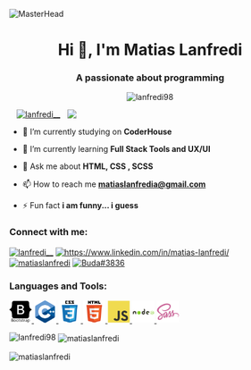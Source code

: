 ![MasterHead](https://camo.githubusercontent.com/48ec00ed4c84e771db4a1db90b56352923a8d644452a32b434d68e97006c9337/68747470733a2f2f63686b736b696c6c732e636f6d2f77702d636f6e74656e742f75706c6f6164732f323032302f30342f504e432d416e696d617465642d42616e6e6572732e676966)

<h1 align="center">Hi 👋, I'm Matias Lanfredi</h1>
<h3 align="center">A passionate about programming</h3>

<p align="center"> <img src="https://komarev.com/ghpvc/?username=matiaslanfredi&label=Profile%20views&color=0e75b6&style=flat" alt="lanfredi98" /> </p>
<img align="right" width = "400" src="https://cdn.dribbble.com/users/1162077/screenshots/3848914/programmer.gif">
<p align="center"> <a href="https://twitter.com/lanfredi__" target="blank"><img src="https://img.shields.io/twitter/follow/lanfredi__?logo=twitter&style=for-the-badge" alt="lanfredi__" /></a> </p>

- 🔭 I’m currently studying on **CoderHouse**

- 🌱 I’m currently learning **Full Stack Tools and UX/UI**

- 💬 Ask me about **HTML, CSS , SCSS**

- 📫 How to reach me **matiaslanfredia@gmail.com**

- ⚡ Fun fact **i am funny... i guess**

<h3 align="left">Connect with me:</h3>
<p align="left">
<a href="https://twitter.com/lanfredi__" target="blank"><img align="center" src="https://raw.githubusercontent.com/rahuldkjain/github-profile-readme-generator/master/src/images/icons/Social/twitter.svg" alt="lanfredi__" height="30" width="40" /></a>
<a href="https://linkedin.com/in/https://www.linkedin.com/in/matias-lanfredi/" target="blank"><img align="center" src="https://raw.githubusercontent.com/rahuldkjain/github-profile-readme-generator/master/src/images/icons/Social/linked-in-alt.svg" alt="https://www.linkedin.com/in/matias-lanfredi/" height="30" width="40" /></a>
<a href="https://instagram.com/matiaslanfredi" target="blank"><img align="center" src="https://raw.githubusercontent.com/rahuldkjain/github-profile-readme-generator/master/src/images/icons/Social/instagram.svg" alt="matiaslanfredi" height="30" width="40" /></a>
<a href="https://discord.gg/Buda#3836" target="blank"><img align="center" src="https://raw.githubusercontent.com/rahuldkjain/github-profile-readme-generator/master/src/images/icons/Social/discord.svg" alt="Buda#3836" height="30" width="40" /></a>
</p>

<h3 align="left">Languages and Tools:</h3>
<p align="left"> <a href="https://getbootstrap.com" target="_blank" rel="noreferrer"> <img src="https://raw.githubusercontent.com/devicons/devicon/master/icons/bootstrap/bootstrap-plain-wordmark.svg" alt="bootstrap" width="40" height="40"/> </a> <a href="https://www.w3schools.com/cpp/" target="_blank" rel="noreferrer"> <img src="https://raw.githubusercontent.com/devicons/devicon/master/icons/cplusplus/cplusplus-original.svg" alt="cplusplus" width="40" height="40"/> </a> <a href="https://www.w3schools.com/css/" target="_blank" rel="noreferrer"> <img src="https://raw.githubusercontent.com/devicons/devicon/master/icons/css3/css3-original-wordmark.svg" alt="css3" width="40" height="40"/> </a> <a href="https://www.w3.org/html/" target="_blank" rel="noreferrer"> <img src="https://raw.githubusercontent.com/devicons/devicon/master/icons/html5/html5-original-wordmark.svg" alt="html5" width="40" height="40"/> </a> <a href="https://developer.mozilla.org/en-US/docs/Web/JavaScript" target="_blank" rel="noreferrer"> <img src="https://raw.githubusercontent.com/devicons/devicon/master/icons/javascript/javascript-original.svg" alt="javascript" width="40" height="40"/> </a> <a href="https://nodejs.org" target="_blank" rel="noreferrer"> <img src="https://raw.githubusercontent.com/devicons/devicon/master/icons/nodejs/nodejs-original-wordmark.svg" alt="nodejs" width="40" height="40"/> </a> <a href="https://sass-lang.com" target="_blank" rel="noreferrer"> <img src="https://raw.githubusercontent.com/devicons/devicon/master/icons/sass/sass-original.svg" alt="sass" width="40" height="40"/> </a> </p>

<p><img align="left" src="https://github-readme-stats.vercel.app/api/top-langs?username=matiaslanfredi&show_icons=true&locale=en&layout=compact" alt="lanfredi98" /></p>

<p>&nbsp;<img align="center" src="https://github-readme-stats.vercel.app/api?username=matiaslanfredi&show_icons=true&locale=en" alt="matiaslanfredi" /></p>

<p><img align="center" src="https://github-readme-streak-stats.herokuapp.com/?user=matiaslanfredi&" alt="matiaslanfredi" /></p>

